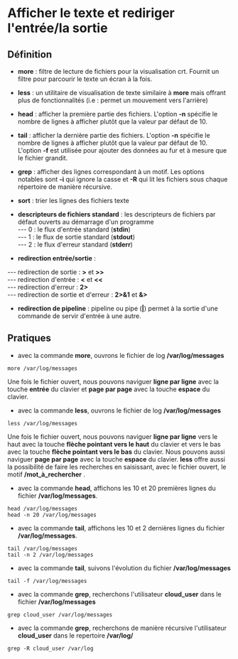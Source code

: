 # Afficher le texte et rediriger l'entrée/la sortie

## Définition

- **more** : filtre de lecture de fichiers pour la visualisation crt. Fournit un filtre pour parcourir le texte un écran à la fois.

- **less** : un utilitaire de visualisation de texte similaire à **more** mais offrant plus de fonctionnalités (i.e : permet un mouvement vers l'arrière)

- **head** : afficher la première partie des fichiers. L'option **-n** spécifie le nombre de lignes à afficher plutôt que la valeur par défaut de 10.

- **tail** : afficher la dernière partie des fichiers. L'option **-n** spécifie le nombre de lignes à afficher plutôt que la valeur par défaut de 10. L'option **-f** est utilisée pour ajouter des données au fur et à mesure que le fichier grandit.

- **grep** : afficher des lignes correspondant à un motif. Les options notables sont **-i** qui ignore la casse et **-R** qui lit les fichiers sous chaque répertoire de manière récursive.

- **sort** : trier les lignes des fichiers texte

- **descripteurs de fichiers standard** : les descripteurs de fichiers par défaut ouverts au démarrage d'un programme <br>
--- 0 : le flux d'entrée standard (**stdin**) <br>
--- 1 : le flux de sortie standard (**stdout**) <br>
--- 2 : le flux d'erreur standard (**stderr**) <br>

- **redirection entrée/sortie** : 

--- redirection de sortie : **>** et **>>** <br>
--- redirection d'entrée : **<** et **<<** <br>
--- redirection d'erreur : **2>** <br>
--- redirection de sortie et d'erreur : **2>&1** et **&>** <br>

- **redirection de pipeline** : pipeline ou pipe (**|**) permet à la sortie d'une commande de servir d'entrée à une autre.

## Pratiques

- avec la commande **more**, ouvrons le fichier de log **/var/log/messages**

```
more /var/log/messages
```

Une fois le fichier ouvert, nous pouvons naviguer **ligne par ligne** avec la touche **entrée** du clavier et **page par page** avec la touche **espace** du clavier.

- avec la commande **less**, ouvrons le fichier de log **/var/log/messages**

```
less /var/log/messages
```

Une fois le fichier ouvert, nous pouvons naviguer **ligne par ligne** vers le haut avec la touche **flèche pointant vers le haut** du clavier et vers le bas avec la touche **flèche pointant vers le bas** du clavier. Nous pouvons aussi naviguer **page par page** avec la touche **espace** du clavier. **less** offre aussi la possibilité de faire les recherches en saisissant, avec le fichier ouvert, le motif **/mot_à_rechercher** .

- avec la commande **head**, affichons les 10 et 20 premières lignes du fichier **/var/log/messages**.

```
head /var/log/messages
head -n 20 /var/log/messages
```

- avec la commande **tail**, affichons les 10 et 2 dernières lignes du fichier **/var/log/messages**.

```
tail /var/log/messages
tail -n 2 /var/log/messages
```

- avec la commande **tail**, suivons l'évolution du fichier **/var/log/messages**

```
tail -f /var/log/messages
```

- avec la commande **grep**, recherchons l'utilisateur **cloud_user** dans le fichier **/var/log/messages**

```
grep cloud_user /var/log/messages
```

- avec la commande **grep**, recherchons de manière récursive l'utilisateur **cloud_user** dans le repertoire **/var/log/**

```
grep -R cloud_user /var/log
```